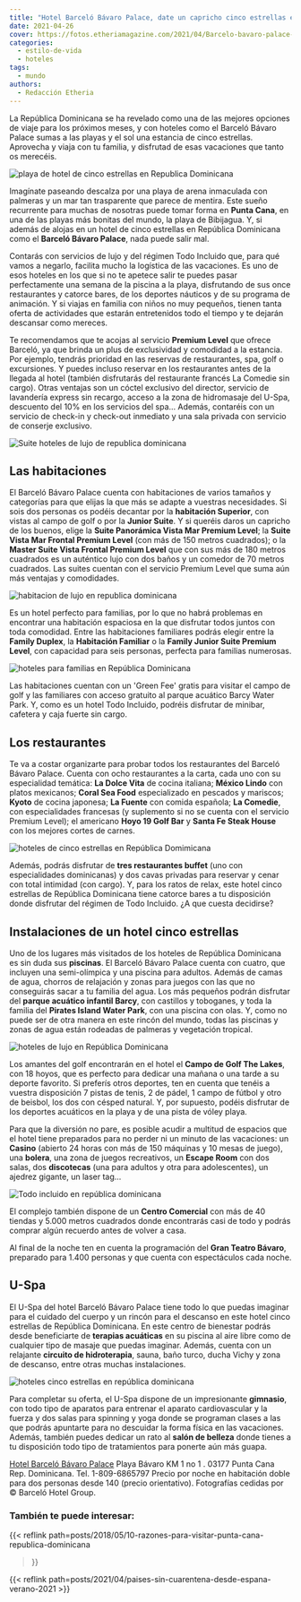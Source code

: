 ```yaml
---
title: "Hotel Barceló Bávaro Palace, date un capricho cinco estrellas en República Dominicana"
date: 2021-04-26
cover: https://fotos.etheriamagazine.com/2021/04/Barcelo-bavaro-palace-playa.jpg
categories: 
  - estilo-de-vida
  - hoteles
tags: 
  - mundo
authors: 
  - Redacción Etheria
---
```


La República Dominicana se ha revelado como una de las mejores opciones de viaje para los próximos meses, y con hoteles como el Barceló Bávaro Palace sumas a las playas y el sol una estancia de cinco estrellas. Aprovecha y viaja con tu familia, y disfrutad de esas vacaciones que tanto os merecéis.

![playa de hotel de cinco estrellas en Republica Dominicana](https://fotos.etheriamagazine.com/2021/04/Barcelo-bavaro-palace-playa.jpg "Playa del hotel Barceló Bávaro Palace.")

Imagínate paseando descalza por una playa de arena inmaculada con palmeras y un mar tan 
trasparente que parece de mentira. Este sueño recurrente para muchas de nosotras puede 
tomar forma en **Punta Cana**, en una de las playas más bonitas del mundo, la playa de 
Bibijagua. Y, si además de alojas en un hotel de cinco estrellas en República Dominicana 
como el **Barceló Bávaro Palace**, nada puede salir mal. 

Contarás con servicios de lujo y del régimen Todo Incluido que, para qué vamos a 
negarlo, facilita mucho la logística de las vacaciones. Es uno de esos hoteles en los 
que si no te apetece salir te puedes pasar perfectamente una semana de la piscina a la 
playa, disfrutando de sus once restaurantes y catorce bares, de los deportes náuticos y 
de su programa de animación. Y si viajas en familia con niños no muy pequeños, tienen 
tanta oferta de actividades que estarán entretenidos todo el tiempo y te dejarán 
descansar como mereces. 

Te recomendamos que te acojas al servicio **Premium Level** que ofrece Barceló, ya que 
brinda un plus de exclusividad y comodidad a la estancia. Por ejemplo, tendrás prioridad 
en las reservas de restaurantes, spa, golf o excursiones. Y puedes incluso reservar en 
los restaurantes antes de la llegada al hotel (también disfrutarás del restaurante 
francés La Comedie sin cargo). Otras ventajas son un cóctel exclusivo del director, 
servicio de lavandería express sin recargo, acceso a la zona de hidromasaje del U-Spa, 
descuento del 10% en los servicios del spa… Además, contaréis con un servicio de 
check-in y check-out inmediato y una sala privada con servicio de conserje exclusivo. 

![Suite hoteles de lujo de republica dominicana](https://fotos.etheriamagazine.com/2021/04/Barcelo-bavaro-palace-presidential-room.jpg "Presidential Suite.")

## Las habitaciones

El Barceló Bávaro Palace cuenta con habitaciones de varios tamaños y categorías para que 
elijas la que más se adapte a vuestras necesidades. Si sois dos personas os podéis 
decantar por la **habitación Superior**, con vistas al campo de golf o por la **Junior 
Suite**. Y si queréis daros un capricho de los buenos, elige la **Suite Panorámica Vista 
Mar Premium Level**; la **Suite Vista Mar Frontal Premium Level** (con más de 150 metros 
cuadrados); o la **Master Suite Vista Frontal Premium Level** que con sus más de 180 
metros cuadrados es un auténtico lujo con dos baños y un comedor de 70 metros cuadrados. 
Las suites cuentan con el servicio Premium Level que suma aún más ventajas y 
comodidades. 

![habitacion de lujo en republica dominicana](https://fotos.etheriamagazine.com/2021/04/barcelo-bavaro-palace-master-suite.jpg "Master Suite del Barceló Bávaro Palace.")

Es un hotel perfecto para familias, por lo que no habrá problemas en encontrar una 
habitación espaciosa en la que disfrutar todos juntos con toda comodidad. Entre las 
habitaciones familiares podrás elegir entre la **Family Duplex**, la **Habitación 
Familiar** o la **Family Junior Suite Premium Level**, con capacidad para seis personas, 
perfecta para familias numerosas. 

![hoteles para familias en República Dominicana](https://fotos.etheriamagazine.com/2021/04/barcelo-bavaro-palace-family-room.jpg "Terraza de la Family Room.")

Las habitaciones cuentan con un 'Green Fee' gratis para visitar el campo de golf y las 
familiares con acceso gratuito al parque acuático Barcy Water Park. Y, como es un hotel 
Todo Incluido, podréis disfrutar de minibar, cafetera y caja fuerte sin cargo. 

## Los restaurantes

Te va a costar organizarte para probar todos los restaurantes del Barceló Bávaro Palace. 
Cuenta con ocho restaurantes a la carta, cada uno con su especialidad temática: **La 
Dolce Vita** de cocina italiana; **México Lindo** con platos mexicanos; **Coral Sea 
Food** especializado en pescados y mariscos; **Kyoto** de cocina japonesa; **La Fuente** 
con comida española; **La Comedie**, con especialidades francesas (y suplemento si no se 
cuenta con el servicio Premium Level); el americano **Hoyo 19 Golf Bar** y **Santa Fe 
Steak House** con los mejores cortes de carnes. 

![hoteles de cinco estrellas en República Domimicana](https://fotos.etheriamagazine.com/2021/04/barcelo-bavaro-palace-mexico-lindo.jpg "Restaurante México Lindo.")

Además, podrás disfrutar de **tres restaurantes buffet** (uno con especialidades 
dominicanas) y dos cavas privadas para reservar y cenar con total intimidad (con cargo). 
Y, para los ratos de relax, este hotel cinco estrellas de República Dominicana tiene 
catorce bares a tu disposición donde disfrutar del régimen de Todo Incluido. ¿A que 
cuesta decidirse? 

## Instalaciones de un hotel cinco estrellas

Uno de los lugares más visitados de los hoteles de República Dominicana es sin duda sus 
**piscinas**. El Barceló Bávaro Palace cuenta con cuatro, que incluyen una semi-olímpica 
y una piscina para adultos. Además de camas de agua, chorros de relajación y zonas para 
juegos con las que no conseguirás sacar a tu familia del agua. Los más pequeños podrán 
disfrutar del **parque acuático infantil Barcy**, con castillos y toboganes, y toda la 
familia del **Pirates Island Water Park**, con una piscina con olas. Y, como no puede 
ser de otra manera en este rincón del mundo, todas las piscinas y zonas de agua están 
rodeadas de palmeras y vegetación tropical. 

![hoteles de lujo en República Dominicana](https://fotos.etheriamagazine.com/2021/04/barcelo-bavaro-palace-piscinas.jpg "Piscina del hotel.")

Los amantes del golf encontrarán en el hotel el **Campo de Golf The Lakes**, con 18 
hoyos, que es perfecto para dedicar una mañana o una tarde a su deporte favorito. Si 
preferís otros deportes, ten en cuenta que tenéis a vuestra disposición 7 pistas de 
tenis, 2 de pádel, 1 campo de fútbol y otro de beisbol, los dos con césped natural. Y, 
por supuesto, podéis disfrutar de los deportes acuáticos en la playa y de una pista de 
vóley playa. 

Para que la diversión no pare, es posible acudir a multitud de espacios que el hotel 
tiene preparados para no perder ni un minuto de las vacaciones: un **Casino** (abierto 
24 horas con más de 150 máquinas y 10 mesas de juego), una **bolera**, una zona de 
juegos recreativos, un **Escape Room** con dos salas, dos **discotecas** (una para 
adultos y otra para adolescentes), un ajedrez gigante, un laser tag… 

![Todo incluido en república dominicana](https://fotos.etheriamagazine.com/2021/04/barcelo-bavaro-palace-scape-room.jpg "Escape Room en el Barceló Bávaro Palace.")

El complejo también dispone de un **Centro Comercial** con más de 40 tiendas y 5.000 
metros cuadrados donde encontrarás casi de todo y podrás comprar algún recuerdo antes de 
volver a casa. 

Al final de la noche ten en cuenta la programación del **Gran Teatro Bávaro**, preparado 
para 1.400 personas y que cuenta con espectáculos cada noche. 

## U-Spa

El U-Spa del hotel Barceló Bávaro Palace tiene todo lo que puedas imaginar para el 
cuidado del cuerpo y un rincón para el descanso en este hotel cinco estrellas de 
República Dominicana. En este centro de bienestar podrás desde beneficiarte de 
**terapias acuáticas** en su piscina al aire libre como de cualquier tipo de masaje que 
puedas imaginar. Además, cuenta con un relajante **circuito de hidroterapia**, sauna, 
baño turco, ducha Vichy y zona de descanso, entre otras muchas instalaciones. 

![hoteles cinco estrellas en república dominicana](https://fotos.etheriamagazine.com/2021/04/spa-barcelo-bavaro-palace.jpg "Zona de relajación del U-Spa.")

Para completar su oferta, el U-Spa dispone de un impresionante **gimnasio**, con todo 
tipo de aparatos para entrenar el aparato cardiovascular y la fuerza y dos salas para 
spinning y yoga donde se programan clases a las que podrás apuntarte para no descuidar 
la forma física en las vacaciones. Además, también puedes dedicar un rato al **salón de 
belleza** donde tienes a tu disposición todo tipo de tratamientos para ponerte aún más 
guapa. 

[Hotel Barceló Bávaro 
Palace](https://clk.tradedoubler.com/click?p=269827&a=3132464&url=https%3A%2F%2Fwww.barcelo.com%2Fes-es%2Fbarcelo-bavaro-palace%2F) 
Playa Bávaro KM 1 no 1 . 03177 Punta Cana Rep. Dominicana. Tel. 1-809-6865797 Precio por 
noche en habitación doble para dos personas desde 140 (precio orientativo). Fotografías 
cedidas por © Barceló Hotel Group. 

### También te puede interesar:

{{< reflink path=posts/2018/05/10-razones-para-visitar-punta-cana-republica-dominicana 
>}} 

{{< reflink path=posts/2021/04/paises-sin-cuarentena-desde-espana-verano-2021 >}}
